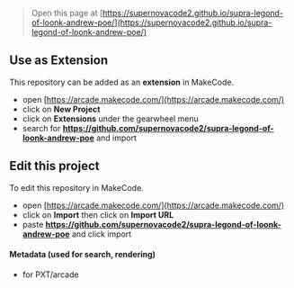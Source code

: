  


> Open this page at [https://supernovacode2.github.io/supra-legond-of-loonk-andrew-poe/](https://supernovacode2.github.io/supra-legond-of-loonk-andrew-poe/)

## Use as Extension

This repository can be added as an **extension** in MakeCode.

* open [https://arcade.makecode.com/](https://arcade.makecode.com/)
* click on **New Project**
* click on **Extensions** under the gearwheel menu
* search for **https://github.com/supernovacode2/supra-legond-of-loonk-andrew-poe** and import

## Edit this project

To edit this repository in MakeCode.

* open [https://arcade.makecode.com/](https://arcade.makecode.com/)
* click on **Import** then click on **Import URL**
* paste **https://github.com/supernovacode2/supra-legond-of-loonk-andrew-poe** and click import

#### Metadata (used for search, rendering)

* for PXT/arcade
<script src="https://makecode.com/gh-pages-embed.js"></script><script>makeCodeRender("{{ site.makecode.home_url }}", "{{ site.github.owner_name }}/{{ site.github.repository_name }}");</script>

